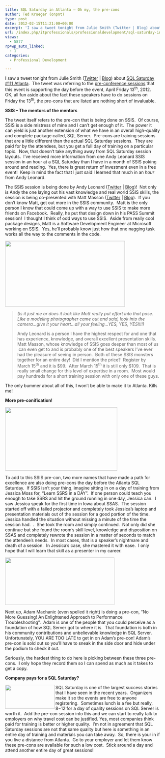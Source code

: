 ```yaml
---
title: SQL Saturday in Atlanta – Oh my, the pre-cons
author: Ted Krueger (onpnt)
type: post
date: 2012-02-15T11:21:00+00:00
excerpt: 'I saw a tweet tonight from Julie Smith (Twitter | Blog) about SQL Saturday #111 Atlanta.  The tweet was referring to the pre-conference sessions that this event is supporting the day before the event, April Friday 13th, 2012.  OK, all fun aside about th&hellip;'
url: /index.php/itprofessionals/professionaldevelopment/sql-saturday-in-atlanta-oh/
views:
  - 5877
rp4wp_auto_linked:
  - 1
categories:
  - Professional Development

---
```

I saw a tweet tonight from Julie Smith ([Twitter][1] | [Blog][2]) about [SQL Saturday #111 Atlanta][3].  The tweet was referring to the [pre-conference sessions][3] that this event is supporting the day before the event, April Friday 13<sup>th</sup>, 2012.  OK, all fun aside about the fact these speakers have to do sessions on Friday the 13<sup>th</sup>, the pre-cons that are listed are nothing short of invaluable.

**SSIS – The mentors of the mentors**

The tweet itself refers to the pre-con that is being done on SSIS.  Of course, SSIS is a side mistress of mine and I can’t get enough of it.  The power it can yield is just another extension of what we have in an overall high-quality and complete package called, SQL Server.  Pre-cons are training sessions that are a little different than the actual SQL Saturday sessions.  They are paid for by the attendees, but you get a full day of training on a particular topic.  Now, that doesn’t take anything away from SQL Saturday session layouts.  I’ve received more information from one Andy Leonard SSIS session in an hour at a SQL Saturday than I have in a month of SSIS poking around and reading.  Yes, there is great return of investment even in a free event!  Keep in mind the fact that I just said I learned that much in an _hour_ from Andy Leonard.

The SSIS session is being done by Andy Leonard ([Twitter][4] | [Blog][5])!  Not only is Andy the one laying out his vast knowledge and real world SSIS skills, the session is being co-presented with Matt Masson ([Twitter][6] | [Blog][7]).  If you don’t know Matt, get out more in the SSIS community.  Matt is the only person I know that could come up with a way to use SSIS to make more friends on Facebook.  Really, he put that design down in his PASS Summit session!  I thought I think of odd ways to use SSIS.  Aside from really cool package designs, Matt is a Software Development Engineer at Microsoft working on SSIS.  Yes, he’ll probably know just how that one nagging task works all the way to the comments in the code.

<div class="image_block">
  <a href="/wp-content/uploads/blogs/ITProfessionals/-12.png?mtime=1329275606"><img alt="" src="/wp-content/uploads/blogs/ITProfessionals/-12.png?mtime=1329275606" width="390" height="214" /></a>
</div>

> _(Is it just me or does it look like Matt really put effort into that pose. Like a modeling photographer came out and said, look into the camera…give it your heart…all your feeling…YES, YES, YES!!!!)_</p>
Andy Leonard is a person I have the highest respect for and one that has experience, knowledge, and overall excellent presentation skills. Matt Masson, whose knowledge of SSIS goes deeper than most of us  can even get to and is probably one of the best speakers I’ve ever had the pleasure of seeing in person.  Both of these SSIS monsters together for an entire day!  Did I mention the price?  Register by March 15<sup>th</sup> and it is $99.  After March 15<sup>th</sup> it is still only $109.  That is really small change for this level of expertise in a room.  Most would pay hundreds for a short training session with only one of these guys.

The only bummer about all of this, I won’t be able to make it to Atlanta. Kills me!

**More pre-conification!**

<div class="image_block">
  <a href="/wp-content/uploads/blogs/ITProfessionals/-13.png?mtime=1329275607"><img alt="" src="/wp-content/uploads/blogs/ITProfessionals/-13.png?mtime=1329275607" width="365" height="206" /></a>
</div>

To add to this SSIS pre-con, two more names that have made a path for excellence are also doing pre-cons the day before the Atlanta SQL Saturday.  If SSIS isn’t your thing, imagine sitting in on a day of training from Jessica Moss for, “Learn SSRS in a DAY”.  If one person could teach you enough to take SSRS and hit the ground running in one day, Jessica can.  I saw Jessica speak for the first time in Iowa about SSAS.  The session started off with a failed projector and completely took Jessica’s laptop and presentation materials out of the session for a good portion of the time.  Jessica handled the situation without missing a minute of the time the session had.  .  She took the room and simply continued.  Not only did she continue but she found the room’s skill level, knowledge and disposition on SSAS and completely rewrote the session in a matter of seconds to match the attendee’s needs.  In most cases, that is a speaker’s nightmare and death of a session.  In Jessica’s case, she mastered it with ease.  I only hope that I will learn that skill as a presenter in my career.

<div class="image_block">
  <a href="/wp-content/uploads/blogs/ITProfessionals/-14.png?mtime=1329275607"><img alt="" src="/wp-content/uploads/blogs/ITProfessionals/-14.png?mtime=1329275607" width="356" height="154" /></a>
</div>

Next up, Adam Machanic (even spelled it right) is doing a pre-con, “No More Guessing! An Enlightened Approach to Performance Troubleshooting”.  Adam is one of the people that you could perceive as a foundation of how SQL Server got to where it is.  That foundation is both in his community contributions and unbelievable knowledge in SQL Server. Unfortunately, YOU ARE TOO LATE to get in on Adam’s pre-con! Adam’s pre-con is sold out so you’ll have to sneak in the side door and hide under the podium to check it out. 

Seriously, the hardest thing to do here is picking between these three pre-cons.  I only hope they record them so I can spend as much as it takes to get a copy.

**Company pays for a SQL Saturday?**

<div class="image_block">
  <a href="/wp-content/uploads/blogs/ITProfessionals/-15.png?mtime=1329275607"><img alt="" src="/wp-content/uploads/blogs/ITProfessionals/-15.png?mtime=1329275607" width="161" height="78" align="left" /></a>
</div>

SQL Saturday is one of the largest success stories that I have seen in the recent years.  Organizers make it so the events are free to anyone registering.  Sometimes lunch is a fee but really, $8-$12 for a day of quality sessions on SQL Server is worth it.  Add the pre-con session into this and we can start to really talk to employers on why travel cost can be justified. Yes, most companies think paid for training is better or higher quality.  I’m not in agreement that SQL Saturday sessions are not that same quality but here is something in an entire day of training and materials you can take away.  So, there is your in if you live a distance from Atlanta.  Go to your employer and let them know these pre-cons are available for such a low cost.  Stick around a day and attend another entire day of great sessions!

 [1]: http://www.twitter.com/JulieChix
 [2]: http://www.datachix.wordpress.com/
 [3]: http://sqlsaturday.com/111/eventhome.aspx
 [4]: http://www.twitter.com/AndyLeonard
 [5]: http://sqlblog.com/blogs/andy_leonard
 [6]: http://www.twitter.com/mattmasson
 [7]: http://www.mattmasson.com/